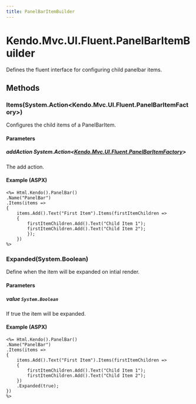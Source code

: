 ```yaml
---
title: PanelBarItemBuilder
---
```


# Kendo.Mvc.UI.Fluent.PanelBarItemBuilder
Defines the fluent interface for configuring child panelbar items.




## Methods


### Items(System.Action\<Kendo.Mvc.UI.Fluent.PanelBarItemFactory\>)
Configures the child items of a PanelBarItem.


#### Parameters

##### addAction System.Action<[Kendo.Mvc.UI.Fluent.PanelBarItemFactory](/api/wrappers/aspnet-mvc/Kendo.Mvc.UI.Fluent/PanelBarItemFactory)>
The add action.




#### Example (ASPX)
    <%= Html.Kendo().PanelBar()
    .Name("PanelBar")
    .Items(items =>
    {
        items.Add().Text("First Item").Items(firstItemChildren =>
        {
            firstItemChildren.Add().Text("Child Item 1");
            firstItemChildren.Add().Text("Child Item 2");
            });
        })
    %>


### Expanded(System.Boolean)
Define when the item will be expanded on intial render.


#### Parameters

##### value `System.Boolean`
If true the item will be expanded.




#### Example (ASPX)
    <%= Html.Kendo().PanelBar()
    .Name("PanelBar")
    .Items(items =>
    {
        items.Add().Text("First Item").Items(firstItemChildren =>
        {
            firstItemChildren.Add().Text("Child Item 1");
            firstItemChildren.Add().Text("Child Item 2");
        })
        .Expanded(true);
    })
    %>



